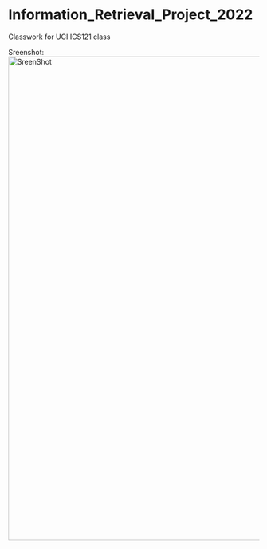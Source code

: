# Information_Retrieval_Project_2022

Classwork for UCI ICS121 class

Sreenshot:
<img width="972" alt="SreenShot" src="https://user-images.githubusercontent.com/52975838/197354360-f7837b82-bc12-4b48-8db3-99e28338cbbe.png">
